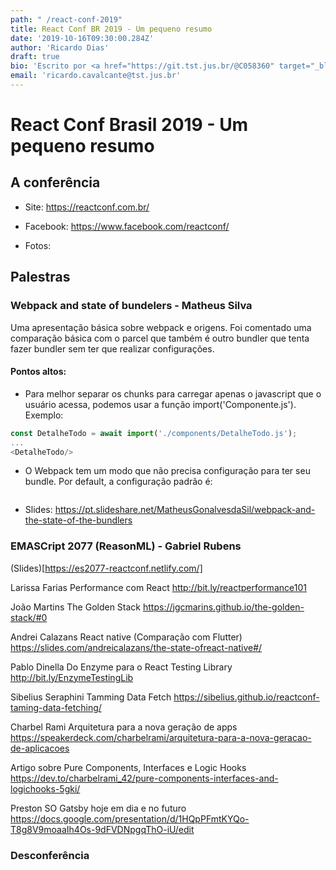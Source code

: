 ```yaml
---
path: " /react-conf-2019" 
title: React Conf BR 2019 - Um pequeno resumo
date: '2019-10-16T09:30:00.284Z'
author: 'Ricardo Dias'
draft: true
bio: 'Escrito por <a href="https://git.tst.jus.br/@C058360" target="_blank">Ricardo Dias</a>'
email: 'ricardo.cavalcante@tst.jus.br'
---
```



# React Conf Brasil 2019 - Um pequeno resumo

## A conferência

- Site: https://reactconf.com.br/
- Facebook: https://www.facebook.com/reactconf/



- Fotos: 


## Palestras



### Webpack and state of bundelers - Matheus Silva

Uma apresentação básica sobre webpack e origens. Foi comentado uma comparação básica com o parcel que também é outro bundler que tenta fazer bundler sem ter que realizar configurações.

#### Pontos altos:
- Para melhor separar os chunks para carregar apenas o javascript que o usuário acessa, podemos usar a função import('Componente.js').
Exemplo:
```javascript
const DetalheTodo = await import('./components/DetalheTodo.js');
...
<DetalheTodo/>
```

- O Webpack tem um modo que não precisa configuração para ter seu bundle. Por default, a configuração padrão é: 
```json

```

- Slides: https://pt.slideshare.net/MatheusGonalvesdaSil/webpack-and-the-state-of-the-bundlers


### EMASCript 2077 (ReasonML) -  Gabriel Rubens
(Slides)[https://es2077-reactconf.netlify.com/]



Larissa Farias
Performance com React
http://bit.ly/reactperformance101


João Martins
The Golden Stack
https://jgcmarins.github.io/the-golden-stack/#0


Andrei Calazans
React native (Comparação com Flutter)
https://slides.com/andreicalazans/the-state-ofreact-native#/

Pablo Dinella
Do Enzyme para o React Testing Library
http://bit.ly/EnzymeTestingLib

Sibelius Seraphini
Tamming Data Fetch
https://sibelius.github.io/reactconf-taming-data-fetching/

Charbel Rami
Arquitetura para a nova geração de apps
https://speakerdeck.com/charbelrami/arquitetura-para-a-nova-geracao-de-aplicacoes



Artigo sobre Pure Components, Interfaces e Logic Hooks
https://dev.to/charbelrami_42/pure-components-interfaces-and-logichooks-5gki/


Preston SO
Gatsby hoje em dia e no futuro
https://docs.google.com/presentation/d/1HQpPFmtKYQo-T8g8V9moaaIh4Os-9dFVDNpgqThO-iU/edit


### Desconferência


